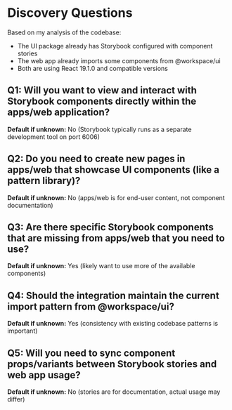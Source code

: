 # Discovery Questions

Based on my analysis of the codebase:
- The UI package already has Storybook configured with component stories
- The web app already imports some components from @workspace/ui
- Both are using React 19.1.0 and compatible versions

## Q1: Will you want to view and interact with Storybook components directly within the apps/web application?
**Default if unknown:** No (Storybook typically runs as a separate development tool on port 6006)

## Q2: Do you need to create new pages in apps/web that showcase UI components (like a pattern library)?
**Default if unknown:** No (apps/web is for end-user content, not component documentation)

## Q3: Are there specific Storybook components that are missing from apps/web that you need to use?
**Default if unknown:** Yes (likely want to use more of the available components)

## Q4: Should the integration maintain the current import pattern from @workspace/ui?
**Default if unknown:** Yes (consistency with existing codebase patterns is important)

## Q5: Will you need to sync component props/variants between Storybook stories and web app usage?
**Default if unknown:** No (stories are for documentation, actual usage may differ)